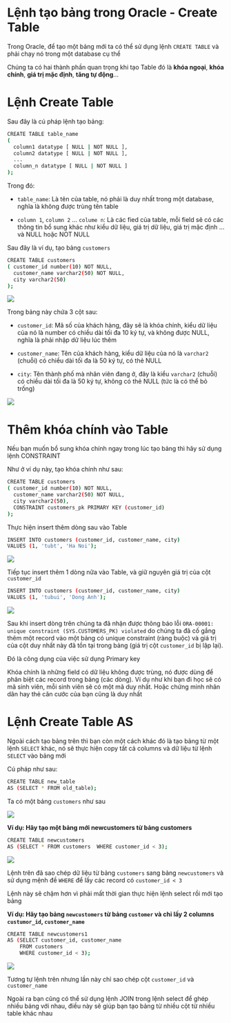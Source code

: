 # Lệnh tạo bảng trong Oracle - Create Table

Trong Oracle, để tạo một bảng mới ta có thể sử dụng lệnh `CREATE TABLE` và phải chạy nó trong một database cụ thể 

Chúng ta có hai thành phần quan trọng khi tạo Table đó là **khóa ngoại**, **khóa chính**, **giá trị mặc định**, **tăng tự động**...

# Lệnh Create Table

Sau đây là cú pháp lệnh tạo bảng:

```sh
CREATE TABLE table_name  
(   
  column1 datatype [ NULL | NOT NULL ],  
  column2 datatype [ NULL | NOT NULL ],  
  ...  
  column_n datatype [ NULL | NOT NULL ]  
);
```

Trong đó:

- `table_name`: Là tên của table, nó phải là duy nhất trong một database, nghĩa là không được trùng tên table

- `column 1`, `column 2` ... `colume n`: Là các fied của table, mỗi field sẽ có các thông tin bổ sung khác như kiểu dữ liệu, giá trị dữ liệu, giá trị mặc định ... và NULL hoặc NOT NULL

Sau đây là ví dụ, tạo bảng `customers`

```sh
CREATE TABLE customers  
( customer_id number(10) NOT NULL,  
  customer_name varchar2(50) NOT NULL,  
  city varchar2(50)  
);
```

![](/images/createTable.png)

Trong bảng này chứa 3 cột sau:

- `customer_id`: Mã số của khách hàng, đây sẽ là khóa chính, kiểu dữ liệu của nó là number có chiều dài tối đa 10 ký tự, và không được NULL, nghĩa là phải nhập dữ liệu lúc thêm

- `customer_name`: Tên của khách hàng, kiểu dữ liệu của nó là `varchar2` (chuỗi) có chiều dài tối đa là 50 ký tự, có thẻ NULL

- `city`: Tên thành phố mà nhân viên đang ở, đây là kiểu `varchar2` (chuỗi) có chiều dài tối đa là 50 ký tự, không có thẻ NULL (tức là có thể bỏ trống)

![](/images/createTable1.png)

# Thêm khóa chính vào Table

Nếu bạn muốn bổ sung khóa chính ngay trong lúc tạo bảng thì hãy sử dụng lệnh CONSTRAINT 

Như ở ví dụ này, tạo khóa chính như sau:

```sh
CREATE TABLE customers  
( customer_id number(10) NOT NULL,  
  customer_name varchar2(50) NOT NULL,  
  city varchar2(50),  
  CONSTRAINT customers_pk PRIMARY KEY (customer_id)  
);
```

Thực hiện insert thêm dòng sau vào Table

```sh
INSERT INTO customers (customer_id, customer_name, city)
VALUES (1, 'tubt', 'Ha Noi');
```

![](/images/primaryKey.png)

Tiếp tục insert thêm 1 dòng nữa vào Table, và giữ nguyên giá trị của cột `customer_id`

```sh
INSERT INTO customers (customer_id, customer_name, city)
VALUES (1, 'tubui', 'Dong Anh');
```

![](/images/primaryKey1.png)

Sau khi insert dòng trên chúng ta đã nhận được thông báo lỗi `ORA-00001: unique constraint (SYS.CUSTOMERS_PK) violated` do chúng ta đã cố gắng thêm một record vào một bảng có unique constraint (ràng buộc) và giá trị của cột duy nhất này đã tồn tại trong bảng (giá trị cột `customer_id` bị lặp lại).

Đó là công dụng của việc sử dụng Primary key

Khóa chính là những field có dữ liệu không được trùng, nó được dùng để phân biệt các record trong bảng (các dòng). Ví dụ như khi bạn đi học sẽ có mã sinh viên, mỗi sinh viên sẽ có một mã duy nhất. Hoặc chứng minh nhân dân hay thẻ căn cước của bạn cũng là duy nhất

# Lệnh Create Table AS

Ngoài cách tạo bảng trên thì bạn còn một cách khác đó là tạo bảng từ một lệnh `SELECT` khác, nó sẽ thực hiện copy tất cả columns và dữ liệu từ lệnh `SELECT` vào bảng mới

Cú pháp như sau:

```sh
CREATE TABLE new_table  
AS (SELECT * FROM old_table);
```

Ta có một bảng `customers` như sau

![](/images/createTableAS.png)

**Ví dụ: Hãy tạo một bảng mới newcustomers từ bảng customers**

```sh
CREATE TABLE newcustomers  
AS (SELECT * FROM customers  WHERE customer_id < 3);
```

![](/images/createTableAS1.png)

Lệnh trên đã sao chép dữ liệu từ bảng `customers` sang bảng `newcustomers` và sử dụng mệnh đề `WHERE` để lấy các record có `customer_id < 3`

Lệnh này sẽ chậm hơn vì phải mất thời gian thực hiện lệnh select rồi mới tạo bảng 

**Ví dụ: Hãy tạo bảng `newcustomers` từ bảng `customer` và chỉ lấy 2 columns `custumor_id`, `customer_name`**

```sh
CREATE TABLE newcustomers1
AS (SELECT customer_id, customer_name
    FROM customers
    WHERE customer_id < 3);
```

![](/images/createTableAS2.png)

Tương tự lệnh trên nhưng lần này chỉ sao chép cột `customer_id` và `customer_name`

Ngoài ra bạn cũng có thể sử dụng lệnh JOIN trong lệnh select để ghép nhiều bảng với nhau, điều này sẽ giúp bạn tạo bảng từ nhiều cột từ nhiều table khác nhau